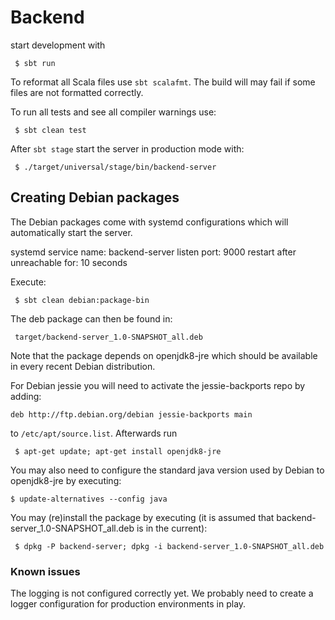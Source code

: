 # Backend

start development with

```
 $ sbt run
```

To reformat all Scala files use `sbt scalafmt`. The build will may fail if some files are not formatted correctly.

To run all tests and see all compiler warnings use:

```
 $ sbt clean test
```

After `sbt stage` start the server in production mode with:

```
 $ ./target/universal/stage/bin/backend-server
```

## Creating Debian packages

The Debian packages come with systemd configurations which will automatically
start the server. 
 
systemd service name: backend-server
listen port: 9000
restart after unreachable for: 10 seconds

Execute:
```
 $ sbt clean debian:package-bin
```

The deb package can then be found in:
```
 target/backend-server_1.0-SNAPSHOT_all.deb
```

Note that the package depends on openjdk8-jre which should be available
in every recent Debian distribution. 

For Debian jessie you will need to activate the 
jessie-backports repo by adding:

```
deb http://ftp.debian.org/debian jessie-backports main
```

to ```/etc/apt/source.list```. Afterwards run 
```
 $ apt-get update; apt-get install openjdk8-jre
```

You may also need to configure the standard java version used by Debian
to openjdk8-jre by executing:
 ```
 $ update-alternatives --config java 
 ```

You may (re)install the package by executing (it is assumed that 
backend-server_1.0-SNAPSHOT_all.deb is in the current):
```
 $ dpkg -P backend-server; dpkg -i backend-server_1.0-SNAPSHOT_all.deb 
```

### Known issues
The logging is not configured correctly yet. We probably need to create a 
logger configuration for production environments in play.
